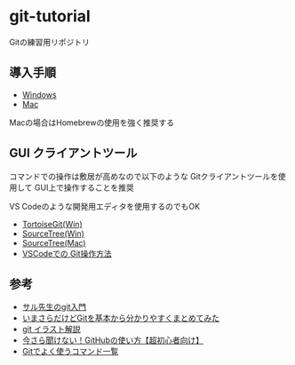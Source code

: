 # git-tutorial
Gitの練習用リポジトリ

## 導入手順
- [Windows](https://qiita.com/mame_hiro416/items/581a8ab2e1fa0479c7ee)
- [Mac](https://tracpath.com/bootcamp/git-install-to-mac.html)

Macの場合はHomebrewの使用を強く推奨する

## GUI クライアントツール
コマンドでの操作は敷居が高めなので以下のような Gitクライアントツールを使用して GUI上で操作することを推奨

VS Codeのような開発用エディタを使用するのでもOK

- [TortoiseGit(Win)](https://proengineer.internous.co.jp/content/columnfeature/7030)
- [SourceTree(Win)](https://proengineer.internous.co.jp/content/columnfeature/6983)
- [SourceTree(Mac)](https://44igarashi.hatenablog.com/entry/m1_sourcetree_install)
- [VSCodeでの Git操作方法](https://qiita.com/y-tsutsu/items/2ba96b16b220fb5913be)

## 参考
- [サル先生のgit入門](https://backlog.com/ja/git-tutorial/)
- [いまさらだけどGitを基本から分かりやすくまとめてみた](https://qiita.com/gold-kou/items/7f6a3b46e2781b0dd4a0)
- [git イラスト解説](https://qiita.com/takecho123/items/f7b56d09a3de210f8f78)
- [今さら聞けない！GitHubの使い方【超初心者向け】](https://techacademy.jp/magazine/6235)
- [Gitでよく使うコマンド一覧](https://qiita.com/uhooi/items/c26c7c1beb5b36e7418e)
